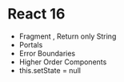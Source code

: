 # React 16

<ul>
<li>Fragment , Return only String</li>
<li>Portals</li>
<li>Error Boundaries</li>
<li>Higher Order Components</li>
<li>this.setState = null</li>
</ul>
